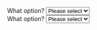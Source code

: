 

<section>
  <label for="select1block">What option?</label>
  <select id="select1block" class="au-select au-select--block">
    <option value="">Please select</option>
    <option value="1">Option 1</option>
    <option value="2">Option 2</option>
    <option value="3">Option 3</option>
  </select>
</section>

<div class="au-body au-body--dark">
  <label for="select2block">What option?</label>
  <select id="select2block" class="au-select au-select--dark au-select--block">
    <option value="">Please select</option>
    <option value="1">Option 1</option>
    <option value="2">Option 2</option>
    <option value="3">Option 3</option>
  </select>
</div>
